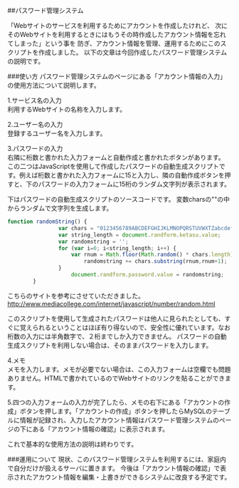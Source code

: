 ##パスワード管理システム

「Webサイトのサービスを利用するためにアカウントを作成したけれど、
次にそのWebサイトを利用するときにはもうその時作成したアカウント情報を忘れてしまった」という事を
防ぎ、アカウント情報を管理、運用するためにこのスクリプトを作成しました。
以下の文章は今回作成したパスワード管理システムの説明です。


###使い方
パスワード管理システムのページにある「アカウント情報の入力」の使用方法について説明します。  
  
  
1.サービス名の入力  
利用するWebサイトの名称を入力します。

2.ユーザー名の入力  
登録するユーザー名を入力します。
  
3.パスワードの入力  
右隣に桁数と書かれた入力フォームと自動作成と書かれたボタンがあります。
この二つはJavaScriptを使用して作成したパスワードの自動生成スクリプトです。例えば桁数と書かれた入力フォームに15と入力し、隣の自動作成ボタンを押すと、下のパスワードの入力フォームに15桁のランダム文字列が表示されます。

下はパスワードの自動生成スクリプトのソースコードです。
変数charsの""の中からランダムで文字列を生成します。
```javascript
function randomString() {
				var chars = "0123456789ABCDEFGHIJKLMNOPQRSTUVWXTZabcdefghiklmnopqrstuvwxyz~`!@#$%^&*()_+-={}[]:<>?/|";
				var string_length = document.randform.ketasu.value;
				var randomstring = '';
				for (var i=0; i<string_length; i++) {
					var rnum = Math.floor(Math.random() * chars.length);
						randomstring += chars.substring(rnum,rnum+1);
				}
					document.randform.password.value = randomstring;
		}
```
こちらのサイトを参考にさせていただきました。http://www.mediacollege.com/internet/javascript/number/random.html


このスクリプトを使用して生成されたパスワードは他人に見られたとしても、すぐに覚えられるということはほぼ有り得ないので、安全性に優れています。なお桁数の入力には半角数字で、２桁までしか入力できません。
パスワードの自動生成スクリプトを利用しない場合は、そのままパスワードを入力します。

4.メモ  
メモを入力します。メモが必要でない場合は、この入力フォームは空欄でも問題ありません。HTMLで書かれているのでWebサイトのリンクを貼ることができます。


5.四つの入力フォームの入力が完了したら、メモの右下にある「アカウントの作成」ボタンを押します。「アカウントの作成」ボタンを押したらMySQLのテーブルに情報が記録され、入力したアカウント情報はパスワード管理システムのページの下にある「アカウント情報の確認」に表示されます。  

これで基本的な使用方法の説明は終わりです。


###運用について
現状、このパスワード管理システムを利用するには、家庭内で自分だけが扱えるサーバに置きます。
今後は「アカウント情報の確認」で表示されたアカウント情報を編集・上書きができるシステムに改良する予定です。
